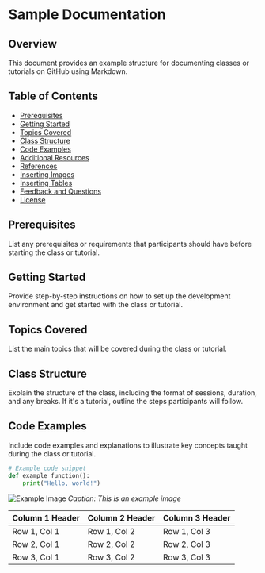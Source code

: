 # Sample Documentation

## Overview

This document provides an example structure for documenting classes or tutorials on GitHub using Markdown.

## Table of Contents

- [Prerequisites](#prerequisites)
- [Getting Started](#getting-started)
- [Topics Covered](#topics-covered)
- [Class Structure](#class-structure)
- [Code Examples](#code-examples)
- [Additional Resources](#additional-resources)
- [References](#references)
- [Inserting Images](#inserting-images)
- [Inserting Tables](#inserting-tables)
- [Feedback and Questions](#feedback-and-questions)
- [License](#license)

## Prerequisites

List any prerequisites or requirements that participants should have before starting the class or tutorial.

## Getting Started

Provide step-by-step instructions on how to set up the development environment and get started with the class or tutorial.

## Topics Covered

List the main topics that will be covered during the class or tutorial.

## Class Structure

Explain the structure of the class, including the format of sessions, duration, and any breaks. If it's a tutorial, outline the steps participants will follow.

## Code Examples

Include code examples and explanations to illustrate key concepts taught during the class or tutorial.

```python
# Example code snippet
def example_function():
    print("Hello, world!")
```

![Example Image](https://example.com/image.jpg)
*Caption: This is an example image*

| Column 1 Header | Column 2 Header | Column 3 Header |
| --------------- | --------------- | --------------- |
| Row 1, Col 1    | Row 1, Col 2    | Row 1, Col 3    |
| Row 2, Col 1    | Row 2, Col 2    | Row 2, Col 3    |
| Row 3, Col 1    | Row 3, Col 2    | Row 3, Col 3    |
